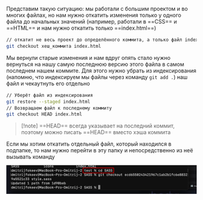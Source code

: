
Представим такую ситуацию: мы работали с большим проектом и во многих файлах, но нам нужно откатить изменения только у одного файла до начальных значений (например, работали в ==CSS== и ==HTML== и нам нужно откатить только ==index.html==)

```bash
// откатит не весь проект до определённого коммита, а только файл index.html
git checkout хеш_коммита index.html
```

Мы вернули старые изменения и нам вдруг опять стало нужно вернуться на нашу самую последнюю версию этого файла в самом последнем нашем коммите. Для этого нужно убрать из индексирования (напомню, что индексируем мы файлы через команду `git add .`) наш файл и чекаутнуть его отдельно

```bash
// Уберёт файл из индексирования
git restore --staged index.html
// Возвращаем файл к последнему коммиту
git checkout HEAD index.html
```

>[!note] ==HEAD== всегда указывает на последний коммит, поэтому можно писать ==HEAD== вместо хэша коммита

Если мы хотим откатить отдельный файл, который находился в подпапке, то нам нужно перейти в эту папку и непосредственно из неё вызывать команду

![](_png/Pasted%20image%2020221020180804.png)